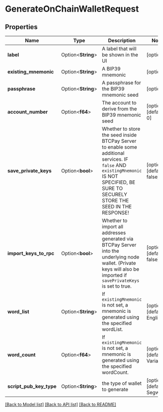 # GenerateOnChainWalletRequest

## Properties

Name | Type | Description | Notes
------------ | ------------- | ------------- | -------------
**label** | Option<**String**> | A label that will be shown in the UI | [optional]
**existing_mnemonic** | Option<**String**> | A BIP39 mnemonic | [optional]
**passphrase** | Option<**String**> | A passphrase for the BIP39 mnemonic seed | [optional]
**account_number** | Option<**f64**> | The account to derive from the BIP39 mnemonic seed | [optional][default to 0]
**save_private_keys** | Option<**bool**> | Whether to store the seed inside BTCPay Server to enable some additional services. IF `false` AND `existingMnemonic` IS NOT SPECIFIED, BE SURE TO SECURELY STORE THE SEED IN THE RESPONSE! | [optional][default to false]
**import_keys_to_rpc** | Option<**bool**> | Whether to import all addresses generated via BTCPay Server into the underlying node wallet. (Private keys will also be imported if `savePrivateKeys` is set to true. | [optional][default to false]
**word_list** | Option<**String**> | If `existingMnemonic` is not set, a mnemonic is generated using the specified wordList. | [optional][default to English]
**word_count** | Option<**f64**> | If `existingMnemonic` is not set, a mnemonic is generated using the specified wordCount. | [optional][default to Variant12]
**script_pub_key_type** | Option<**String**> | the type of wallet to generate | [optional][default to Segwit]

[[Back to Model list]](../README.md#documentation-for-models) [[Back to API list]](../README.md#documentation-for-api-endpoints) [[Back to README]](../README.md)


